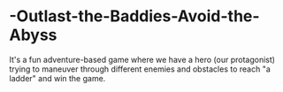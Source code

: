 # -Outlast-the-Baddies-Avoid-the-Abyss
It's a fun adventure-based game where we have a hero (our protagonist) trying to maneuver through different enemies and obstacles to reach "a ladder" and win the game.
